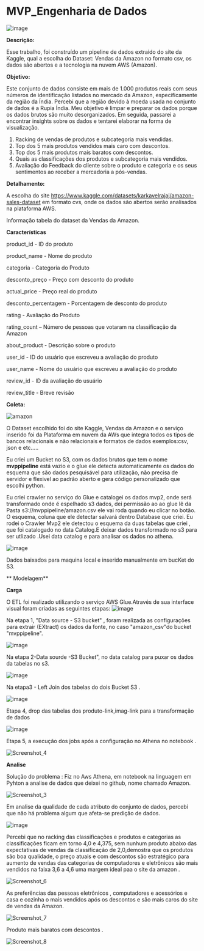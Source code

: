 # MVP_Engenharia de Dados 

![image](https://github.com/PatriciaSoaresSPereira/mvp/assets/136263539/47488a39-178b-4151-a771-770c8387057f)

**Descrição:**

Esse trabalho, foi construído um pipeline de dados extraído do site da Kaggle, qual a escolha do Dataset: Vendas da Amazon no formato csv, os dados são abertos e a tecnologia na nuvem AWS (Amazon).


**Objetivo:**

Este conjunto de dados consiste em mais de 1.000 produtos reais com seus números de identificação listados no mercado da Amazon, especificamente da região da Índia. Percebi que a região devido à moeda usada no conjunto de dados é a Rupia Índia. Meu objetivo é limpar e preparar os dados porque os dados brutos são muito desorganizados. Em seguida, passarei a encontrar insights sobre os dados e tentarei elaborar na forma de visualização.

1)   Racking de vendas de produtos e subcategoria mais vendidas.
2)   Top dos 5 mais produtos vendidos mais caro com descontos.
3)   Top dos 5 mais produtos mais baratos com descontos.
4)   Quais as classificações dos produtos e subcategoria mais vendidos. 
6)   Avaliação do Feedback do cliente sobre o produto e categoria e os seus sentimentos ao receber a mercadoria a pós-vendas.

   **Detalhamento:**
   
   A escolha do site https://www.kaggle.com/datasets/karkavelrajaj/amazon-sales-dataset em formato cvs, onde os dados são abertos serão analisados na plataforma AWS.
   
   Informação tabela do dataset da Vendas da Amazon.

 **Características**

product_id - ID do produto

product_name - Nome do produto

categoria - Categoria do Produto

desconto_preço - Preço com desconto do produto

actual_price - Preço real do produto

desconto_percentagem - Porcentagem de desconto do produto

rating - Avaliação do Produto

rating_count – Número de pessoas que votaram na classificação da Amazon

about_product - Descrição sobre o produto

user_id - ID do usuário que escreveu a avaliação do produto

user_name - Nome do usuário que escreveu a avaliação do produto

review_id - ID da avaliação do usuário

review_title - Breve revisão

**Coleta:**

![amazon](https://github.com/PatriciaSoaresSPereira/mvp/assets/136263539/797d9176-0186-4b7a-b123-8970df9fc78b)


O Dataset escolhido foi do site Kaggle, Vendas da Amazon e o serviço inserido foi da Plataforma em nuvem da AWs que integra todos os tipos de bancos relacionais e não relacionais e formatos de dados exemplos:csv, json e etc.....

Eu criei um Bucket no S3, com os dados brutos que tem o nome **mvppipeline** está vazio e o glue ele detecta automaticamente os dados do esquema   que são dados pesquisável para utilização, não precisa de servidor e flexivel ao padrão aberto e gera código personalizado que escolhi python.

Eu criei crawler no serviço do Glue e catalogei os dados mvp2, onde será transformado onde é espelhado s3 dados, dei permissão ao ao glue lê da Pasta s3://mvppipeline/amazon.csv ele vai roda quando eu clicar no botão. O esquema, coluna que ele detectar salvará dentro Database que criei.
Eu rodei o Crawler Mvp2 ele detectou o esquema da duas tabelas que criei , que foi catalogado  no data Catalog.E deixar dados transformado no s3 para ser utlizado .Usei data catalog e para analisar os dados no athena.


![image](https://github.com/PatriciaSoaresSPereira/mvp/assets/136263539/a1ec4548-725b-4520-9291-7d6ea14e9aaf)

Dados baixados para maquina local e inserido manualmente em bucKet do S3.


** Modelagem**

**Carga** 

O ETL foi realizado utilizando o serviço AWS Glue.Através de sua interface visual foram criadas as seguintes etapas:
![image](https://github.com/PatriciaSoaresSPereira/mvp/assets/136263539/a1d423f7-0da3-488c-bc87-a5147ffc4de5)


Na etapa 1, "Data source - S3 bucket" , foram realizada as configurações para extrair (EXtract) os dados da fonte, no caso "amazon_csv"do bucket "mvppipeline".


![image](https://github.com/PatriciaSoaresSPereira/mvp/assets/136263539/5a4b02fc-f85d-472f-b632-160c491ccc69)



Na etapa 2-Data sourde -S3 Bucket", no data catalog para puxar os dados da tabelas no s3.



![image](https://github.com/PatriciaSoaresSPereira/mvp/assets/136263539/92e5a836-f090-45c9-9f2e-44d8c165b9de)


Na etapa3 -  Left Join dos tabelas do dois Bucket S3 .

![image](https://github.com/PatriciaSoaresSPereira/mvp/assets/136263539/2222868d-3ab7-4e53-94d8-c2cfc570708e)

Etapa 4, drop das tabelas dos produto-link,imag-link para a transformação de dados

![image](https://github.com/PatriciaSoaresSPereira/mvp/assets/136263539/3700dade-48e3-45f1-839e-0601eac59fec)

Etapa 5, a execução dos jobs após a configuração no Athena no notebook .

![Screenshot_4](https://github.com/PatriciaSoaresSPereira/mvp/assets/136263539/adcb53fd-78f8-4c71-b6e1-3e0368323d38)



**Analise**

Solução do problema : Fiz no Aws Athena, em notebook na linguagem em Pyhton a analise de dados que deixei no github, nome chamado Amazon. 

![Screenshot_3](https://github.com/PatriciaSoaresSPereira/mvp/assets/136263539/2e919809-c748-4fe7-8723-d68f6b0d72fe)

Em analise da qualidade de cada atributo do conjunto de dados, percebi que não há  problema algum que afeta-se predição de dados.

![image](https://github.com/PatriciaSoaresSPereira/mvp/assets/136263539/006ad415-156c-4510-8f4c-5b92a467a73e)

Percebi que no racking das classificações e produtos e categorias as classificações ficam em torno 4,0 e 4,375, sem nunhum produto abaixo das 
expectativas de vendas da classificação de 2,0,demostra que os produtos são boa qualidade, o preço atuais e com descontos são estratégico para 
aumento de vendas das categorias de computadores e eletrônicos são mais vendidos na faixa 3,6 a 4,6 uma margem ideal paa o site da amazon .

![Screenshot_6](https://github.com/PatriciaSoaresSPereira/mvp/assets/136263539/b87633b0-abf8-4b4f-850d-d2cc0a2d6f90)

As preferências das pessoas eletrônicos , computadores e acessórios e casa e cozinha o mais vendidos após os descontos e são mais caros do site
de vendas da Amazon.

![Screenshot_7](https://github.com/PatriciaSoaresSPereira/mvp/assets/136263539/46f56f57-0bad-43f9-a59b-49bd484cbb79)

Produto mais baratos com descontos .

![Screenshot_8](https://github.com/PatriciaSoaresSPereira/mvp/assets/136263539/4405a366-b710-415d-9d78-8dab7f56b7fa)























